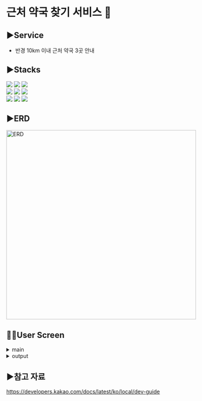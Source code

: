 <h1>근처 약국 찾기 서비스 💊</h1>


▶️Service
-------------
- 반경 10km 이내 근처 약국 3곳 안내

▶️Stacks
-------------
<div> 
  <img src="https://img.shields.io/badge/java-007396?style=for-the-badge&logo=java&logoColor=white"> 
  <img src="https://img.shields.io/badge/mysql-4479A1?style=for-the-badge&logo=mysql&logoColor=white"> 
  <img src="https://img.shields.io/badge/apache tomcat-F8DC75?style=for-the-badge&logo=apachetomcat&logoColor=white">
  <br>

  <img src="https://img.shields.io/badge/springboot-6DB33F?style=for-the-badge&logo=springboot&logoColor=white">
  <img src="https://img.shields.io/badge/gradle-02303A?style=for-the-badge&logo=gradle&logoColor=white">
  <img src="https://img.shields.io/badge/redis-DC382D?style=for-the-badge&logo=redis&logoColor=white">
  <br>
  
  <img src="https://img.shields.io/badge/github-181717?style=for-the-badge&logo=github&logoColor=white">
  <img src="https://img.shields.io/badge/git-F05032?style=for-the-badge&logo=git&logoColor=white">
  <img src="https://img.shields.io/badge/gitkraken-179287?style=for-the-badge&logo=gitkraken&logoColor=white">
  <br>
</div>


▶️ERD
-------------
<img width="500" alt="ERD" src="https://file.notion.so/f/s/a85cf685-1fc5-49c6-b1d6-3f470b66529e/erd.png?id=15e279d9-f7f8-4e00-978c-5a00b79a53f8&table=block&spaceId=0e29992a-3896-481e-ba25-d94e30a8b9c8&expirationTimestamp=1690286400000&signature=sJJfKPsAUnkLPfUkY_rg1ah1Bvt3UiR8GhWhDlTqYX8&downloadName=erd.png">


🧑‍💻User Screen
-------------
<div>
  <details>
    <summary>main</summary>
    <img width="407" alt="main" src="https://file.notion.so/f/s/76df2e09-a265-4a43-9d76-024a909632dc/main.png?id=361fc1ef-391e-4761-a240-baa91d73cd69&table=block&spaceId=0e29992a-3896-481e-ba25-d94e30a8b9c8&expirationTimestamp=1690286400000&signature=OmNuD2LPYP0MB5EZLMIcotSL15nlC4Jtwymm8HOx80g&downloadName=main.png">
  </details>

  <details>
    <summary>output</summary>
    <img width="694" alt="output" src="https://file.notion.so/f/s/8c53df99-58d2-480d-b78e-e00f3b1bba6f/output.png?id=cd113fbb-7c98-4681-a383-16e56d2e5377&table=block&spaceId=0e29992a-3896-481e-ba25-d94e30a8b9c8&expirationTimestamp=1690286400000&signature=7nut7gw_26YDMUjJri081-odilvWoKMI1sSP--UyloI&downloadName=output.png">
  </details>
</div>

▶️참고 자료
-------------
https://developers.kakao.com/docs/latest/ko/local/dev-guide
